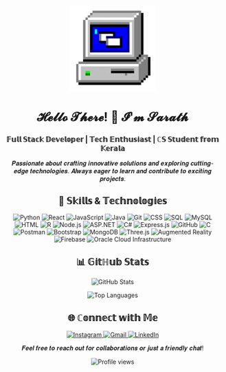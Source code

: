 <div align="center">
  <img src="https://github.com/SarathA9/SarathA9/blob/main/assests/giphy.gif" alt="Animated GIF" height="200" />
</div>

<h1 align="center">𝓗𝓮𝓵𝓵𝓸 𝓣𝓱𝓮𝓻𝓮! 👋 𝓘'𝓶 𝓢𝓪𝓻𝓪𝓽𝓱</h1>
<h3 align="center">𝔽𝕦𝕝𝕝 𝕊𝕥𝕒𝕔𝕜 𝔻𝕖𝕧𝕖𝕝𝕠𝕡𝕖𝕣 | 𝕋𝕖𝕔𝕙 𝔼𝕟𝕥𝕙𝕦𝕤𝕚𝕒𝕤𝕥 | ℂ𝕊 𝕊𝕥𝕦𝕕𝕖𝕟𝕥 𝕗𝕣𝕠𝕞 𝕂𝕖𝕣𝕒𝕝𝕒</h3>

<p align="center">
  𝑷𝒂𝒔𝒔𝒊𝒐𝒏𝒂𝒕𝒆 𝒂𝒃𝒐𝒖𝒕 𝒄𝒓𝒂𝒇𝒕𝒊𝒏𝒈 𝒊𝒏𝒏𝒐𝒗𝒂𝒕𝒊𝒗𝒆 𝒔𝒐𝒍𝒖𝒕𝒊𝒐𝒏𝒔 𝒂𝒏𝒅 𝒆𝒙𝒑𝒍𝒐𝒓𝒊𝒏𝒈 𝒄𝒖𝒕𝒕𝒊𝒏𝒈-𝒆𝒅𝒈𝒆 𝒕𝒆𝒄𝒉𝒏𝒐𝒍𝒐𝒈𝒊𝒆𝒔. 
  𝑨𝒍𝒘𝒂𝒚𝒔 𝒆𝒂𝒈𝒆𝒓 𝒕𝒐 𝒍𝒆𝒂𝒓𝒏 𝒂𝒏𝒅 𝒄𝒐𝒏𝒕𝒓𝒊𝒃𝒖𝒕𝒆 𝒕𝒐 𝒆𝒙𝒄𝒊𝒕𝒊𝒏𝒈 𝒑𝒓𝒐𝒋𝒆𝒄𝒕𝒔.
</p>

<h2 align="center">🚀 𝕊𝕜𝕚𝕝𝕝𝕤 & 𝕋𝕖𝕔𝕙𝕟𝕠𝕝𝕠𝕘𝕚𝕖𝕤</h2>

<p align="center">
  <img src="https://img.shields.io/badge/Python-3776AB?style=for-the-badge&logo=python&logoColor=white" alt="Python" />
  <img src="https://img.shields.io/badge/React-20232A?style=for-the-badge&logo=react&logoColor=61DAFB" alt="React" />
  <img src="https://img.shields.io/badge/JavaScript-F7DF1E?style=for-the-badge&logo=javascript&logoColor=black" alt="JavaScript" />
  <img src="https://img.shields.io/badge/Java-ED8B00?style=for-the-badge&logo=java&logoColor=white" alt="Java" />
  <img src="https://img.shields.io/badge/Git-F05032?style=for-the-badge&logo=git&logoColor=white" alt="Git" />
  <img src="https://img.shields.io/badge/CSS3-1572B6?style=for-the-badge&logo=css3&logoColor=white" alt="CSS" />
  <img src="https://img.shields.io/badge/SQL-4479A1?style=for-the-badge&logo=mysql&logoColor=white" alt="SQL" />
  <img src="https://img.shields.io/badge/MySQL-4479A1?style=for-the-badge&logo=mysql&logoColor=white" alt="MySQL" />
  <img src="https://img.shields.io/badge/HTML5-E34F26?style=for-the-badge&logo=html5&logoColor=white" alt="HTML" />
  <img src="https://img.shields.io/badge/R-276DC3?style=for-the-badge&logo=r&logoColor=white" alt="R" />
  <img src="https://img.shields.io/badge/Node.js-43853D?style=for-the-badge&logo=node.js&logoColor=white" alt="Node.js" />
  <img src="https://img.shields.io/badge/ASP.NET-512BD4?style=for-the-badge&logo=dotnet&logoColor=white" alt="ASP.NET" />
  <img src="https://img.shields.io/badge/C%23-239120?style=for-the-badge&logo=c-sharp&logoColor=white" alt="C#" />
  <img src="https://img.shields.io/badge/Express.js-404D59?style=for-the-badge" alt="Express.js" />
  <img src="https://img.shields.io/badge/GitHub-100000?style=for-the-badge&logo=github&logoColor=white" alt="GitHub" />
  <img src="https://img.shields.io/badge/C-00599C?style=for-the-badge&logo=c&logoColor=white" alt="C" />
  <img src="https://img.shields.io/badge/Postman-FF6C37?style=for-the-badge&logo=postman&logoColor=white" alt="Postman" />
  <img src="https://img.shields.io/badge/Bootstrap-563D7C?style=for-the-badge&logo=bootstrap&logoColor=white" alt="Bootstrap" />
  <img src="https://img.shields.io/badge/MongoDB-4EA94B?style=for-the-badge&logo=mongodb&logoColor=white" alt="MongoDB" />
  <img src="https://img.shields.io/badge/Three.js-000000?style=for-the-badge&logo=three.js&logoColor=white" alt="Three.js" />
  <img src="https://img.shields.io/badge/AR-FF4154?style=for-the-badge&logo=unity&logoColor=white" alt="Augmented Reality" />
  <img src="https://img.shields.io/badge/Firebase-FFCA28?style=for-the-badge&logo=firebase&logoColor=black" alt="Firebase" />
  <img src="https://img.shields.io/badge/OCI-F80000?style=for-the-badge&logo=oracle&logoColor=white" alt="Oracle Cloud Infrastructure" />
</p>

<h2 align="center">📊 𝔾𝕚𝕥ℍ𝕦𝕓 𝕊𝕥𝕒𝕥𝕤</h2>

<p align="center">
  <img src="https://github-readme-stats.vercel.app/api?username=SarathA9&show_icons=true&theme=radical" alt="GitHub Stats" />
</p>

<p align="center">
  <img src="https://github-readme-stats.vercel.app/api/top-langs/?username=SarathA9&layout=compact&theme=radical" alt="Top Languages" />
</p>

<h2 align="center">🌐 ℂ𝕠𝕟𝕟𝕖𝕔𝕥 𝕨𝕚𝕥𝕙 𝕄𝕖</h2>

<p align="center">
  <a href="https://www.instagram.com/_sarath01" target="_blank">
    <img src="https://img.shields.io/badge/Instagram-E4405F?style=for-the-badge&logo=instagram&logoColor=white" alt="Instagram" />
  </a>
  <a href="mailto:sarathofficial920@gmail.com">
    <img src="https://img.shields.io/badge/Gmail-D14836?style=for-the-badge&logo=gmail&logoColor=white" alt="Gmail" />
  </a>
  <a href="https://www.linkedin.com/in/sarath-adukkadukkam" target="_blank">
    <img src="https://img.shields.io/badge/LinkedIn-0077B5?style=for-the-badge&logo=linkedin&logoColor=white" alt="LinkedIn" />
  </a>
</p>

<p align="center">
  𝑭𝒆𝒆𝒍 𝒇𝒓𝒆𝒆 𝒕𝒐 𝒓𝒆𝒂𝒄𝒉 𝒐𝒖𝒕 𝒇𝒐𝒓 𝒄𝒐𝒍𝒍𝒂𝒃𝒐𝒓𝒂𝒕𝒊𝒐𝒏𝒔 𝒐𝒓 𝒋𝒖𝒔𝒕 𝒂 𝒇𝒓𝒊𝒆𝒏𝒅𝒍𝒚 𝒄𝒉𝒂𝒕!
</p>

<p align="center">
  <img src="https://komarev.com/ghpvc/?username=SarathA9&color=blueviolet&style=flat-square&label=Profile+Views" alt="Profile views" />
</p>
